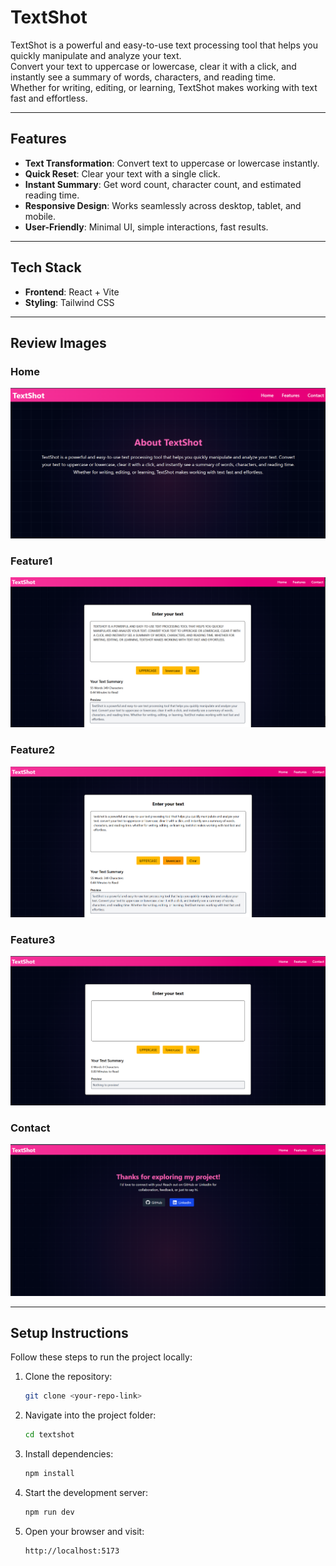 # TextShot

TextShot is a powerful and easy-to-use text processing tool that helps you quickly manipulate and analyze your text.  
Convert your text to uppercase or lowercase, clear it with a click, and instantly see a summary of words, characters, and reading time.  
Whether for writing, editing, or learning, TextShot makes working with text fast and effortless.

---

##  Features

- **Text Transformation**: Convert text to uppercase or lowercase instantly.  
- **Quick Reset**: Clear your text with a single click.  
- **Instant Summary**: Get word count, character count, and estimated reading time.  
- **Responsive Design**: Works seamlessly across desktop, tablet, and mobile.  
- **User-Friendly**: Minimal UI, simple interactions, fast results.  

---

##  Tech Stack

- **Frontend**: React + Vite  
- **Styling**: Tailwind CSS  

---

##  Review Images

### Home
![Home Page](./images/HomePage.png)

### Feature1
![Features Page](./images/Feature1.png)

### Feature2
![Contact Page](./images/Feature2.png)

### Feature3
![Home Page](./images/Feature3.png)

### Contact
![Features Page](./images/Contact.png)

---

##  Setup Instructions

Follow these steps to run the project locally:

1. Clone the repository:
   ```bash
   git clone <your-repo-link>
   ```

2. Navigate into the project folder:
   ```bash
   cd textshot
   ```

3. Install dependencies:
   ```bash
   npm install
   ```

4. Start the development server:
   ```bash
   npm run dev
   ```

5. Open your browser and visit:
   ```
   http://localhost:5173
   ```


